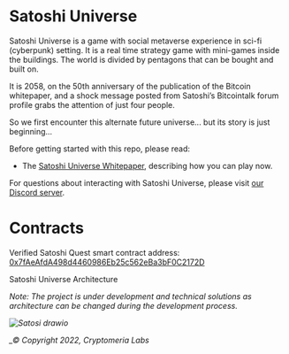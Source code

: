 

Satoshi Universe
=================

Satoshi Universe is a game with social metaverse experience in sci-fi (cyberpunk) setting. It is a real time strategy game with mini-games inside the buildings. The world is divided by pentagons that can be bought and built on.

It is 2058, on the 50th anniversary of the publication of the Bitcoin whitepaper, and a shock message posted from Satoshi’s Bitcointalk forum profile grabs the attention of just four people.

So we first encounter this alternate future universe... but its story is just beginning...

Before getting started with this repo, please read:

* The [Satoshi Universe Whitepaper](https://satoshiquest.io/), describing how you can play now.


For questions about interacting with Satoshi Universe, please visit [our Discord server](https://discord.gg/ZYUQVhstdH).


Contracts
=========

<div class="Footer__Address-sc-1boiwfg-8 bhhWAT">Verified Satoshi Quest smart contract address:<!-- --> <span><a href="https://etherscan.io/address/0x7fAeAfdA498d4460986Eb25c562eBa3bF0C2172D" target="_blank">0x7fAeAfdA498d4460986Eb25c562eBa3bF0C2172D</a></span></div>



Satoshi Universe Architecture

<i>Note: The project is under development and technical solutions as architecture can be changed during the development process.<i/> 

![Satosi drawio](https://user-images.githubusercontent.com/104004620/164326664-f4475fa9-2c02-456d-97da-a78f1213f885.png)




_© Copyright 2022, Cryptomeria Labs
